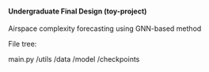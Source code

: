 #### Undergraduate Final Design (toy-project)
Airspace complexity forecasting using GNN-based method

File tree:

main.py
/utils
/data
/model
/checkpoints